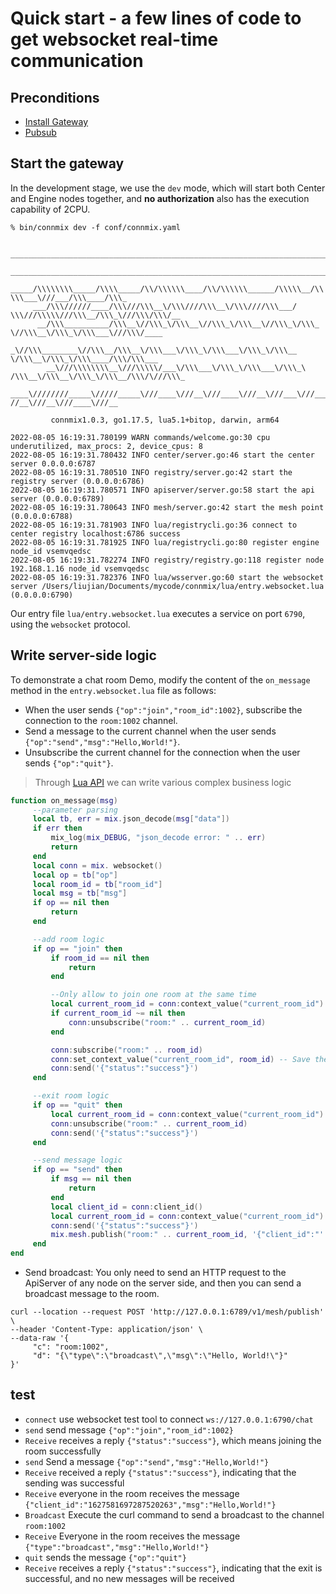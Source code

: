 # Quick start - a few lines of code to get websocket real-time communication

## Preconditions

- [Install Gateway](/en-us/install-engine.md)
- [Pubsub](/en-us/pubsub.md)

## Start the gateway

In the development stage, we use the `dev` mode, which will start both Center and Engine nodes together, and **no authorization** also has the execution capability of 2CPU.

```
% bin/connmix dev -f conf/connmix.yaml

  __________________________________________________________________________________________________
   ______________________________________________________________________________/\\\_______________
    _____/\\\\\\\\_____/\\\\_____/\\/\\\\\\____/\\/\\\\\\______/\\\\\__/\\ \\\___\///___/\\\____/\\\_
     ___/\\\//////____/\\\///\\\__\/\\\////\\\__\/\\\////\\\___/ \\\///\\\\\///\\\__/\\\_\///\\\/\\\/__
      __/\\\__________/\\\__\//\\\_\/\\\__\//\\\_\/\\\__\//\\\_\/\\\_ \//\\\__\/\\\_\/\\\___\///\\\/____
       _\//\\\________\//\\\__/\\\__\/\\\___\/\\\_\/\\\___\/\\\_\/\\\__ \/\\\__\/\\\_\/\\\____/\\\/\\\___
        __\///\\\\\\\\__\///\\\\\/___\/\\\___\/\\\_\/\\\___\/\\\_\ /\\\__\/\\\__\/\\\_\/\\\__/\\\/\///\\\_
         ____\////////_____\/////_____\///____\///__\///____\///__\///___\///___\/ //__\///__\///____\///__
        
         connmix1.0.3, go1.17.5, lua5.1+bitop, darwin, arm64

2022-08-05 16:19:31.780199 WARN commands/welcome.go:30 cpu underutilized, max_procs: 2, device_cpus: 8
2022-08-05 16:19:31.780432 INFO center/server.go:46 start the center server 0.0.0.0:6787
2022-08-05 16:19:31.780510 INFO registry/server.go:42 start the registry server (0.0.0.0:6786)
2022-08-05 16:19:31.780571 INFO apiserver/server.go:58 start the api server (0.0.0.0:6789)
2022-08-05 16:19:31.780643 INFO mesh/server.go:42 start the mesh point (0.0.0.0:6788)
2022-08-05 16:19:31.781903 INFO lua/registrycli.go:36 connect to center registry localhost:6786 success
2022-08-05 16:19:31.781925 INFO lua/registrycli.go:80 register engine node_id vsemvqedsc
2022-08-05 16:19:31.782274 INFO registry/registry.go:118 register node 192.168.1.16 node_id vsemvqedsc
2022-08-05 16:19:31.782376 INFO lua/wsserver.go:60 start the websocket server /Users/liujian/Documents/mycode/connmix/lua/entry.websocket.lua (0.0.0.0:6790)
```

Our entry file `lua/entry.websocket.lua` executes a service on port `6790`, using the `websocket` protocol.

## Write server-side logic

To demonstrate a chat room Demo, modify the content of the `on_message` method in the `entry.websocket.lua` file as follows:

- When the user sends `{"op":"join","room_id":1002}`, subscribe the connection to the `room:1002` channel.
- Send a message to the current channel when the user sends `{"op":"send","msg":"Hello,World!"}`.
- Unsubscribe the current channel for the connection when the user sends `{"op":"quit"}`.

> Through [Lua API](/en-us/lua-api) we can write various complex business logic

```lua
function on_message(msg)
     --parameter parsing
     local tb, err = mix.json_decode(msg["data"])
     if err then
         mix_log(mix_DEBUG, "json_decode error: " .. err)
         return
     end
     local conn = mix. websocket()
     local op = tb["op"]
     local room_id = tb["room_id"]
     local msg = tb["msg"]
     if op == nil then
         return
     end

     --add room logic
     if op == "join" then
         if room_id == nil then
             return
         end

         --Only allow to join one room at the same time
         local current_room_id = conn:context_value("current_room_id")
         if current_room_id ~= nil then
             conn:unsubscribe("room:" .. current_room_id)
         end

         conn:subscribe("room:" .. room_id)
         conn:set_context_value("current_room_id", room_id) -- Save the room ID you joined
         conn:send('{"status":"success"}')
     end

     --exit room logic
     if op == "quit" then
         local current_room_id = conn:context_value("current_room_id") --take out the previously saved room ID
         conn:unsubscribe("room:" .. current_room_id)
         conn:send('{"status":"success"}')
     end

     --send message logic
     if op == "send" then
         if msg == nil then
             return
         end
         local client_id = conn:client_id()
         local current_room_id = conn:context_value("current_room_id") --take out the previously saved room ID
         conn:send('{"status":"success"}')
         mix.mesh.publish("room:" .. current_room_id, '{"client_id":"' .. client_id .. '","msg":"' .. msg .. '"}')
     end
end
```

- Send broadcast: You only need to send an HTTP request to the ApiServer of any node on the server side, and then you can send a broadcast message to the room.

```shell
curl --location --request POST 'http://127.0.0.1:6789/v1/mesh/publish' \
--header 'Content-Type: application/json' \
--data-raw '{
     "c": "room:1002",
     "d": "{\"type\":\"broadcast\",\"msg\":\"Hello, World!\"}"
}'
```

## test

- `connect` use websocket test tool to connect `ws://127.0.0.1:6790/chat`
- `send` send message `{"op":"join","room_id":1002}`
- `Receive` receives a reply `{"status":"success"}`, which means joining the room successfully
- `send` Send a message `{"op":"send","msg":"Hello,World!"}`
- `Receive` received a reply `{"status":"success"}`, indicating that the sending was successful
- `Receive` everyone in the room receives the message `{"client_id":"1627581697287520263","msg":"Hello,World!"}`
- `Broadcast` Execute the curl command to send a broadcast to the channel `room:1002`
- `Receive` Everyone in the room receives the message `{"type":"broadcast","msg":"Hello,World!"}`
- `quit` sends the message `{"op":"quit"}`
- `Receive` receives a reply `{"status":"success"}`, indicating that the exit is successful, and no new messages will be received
